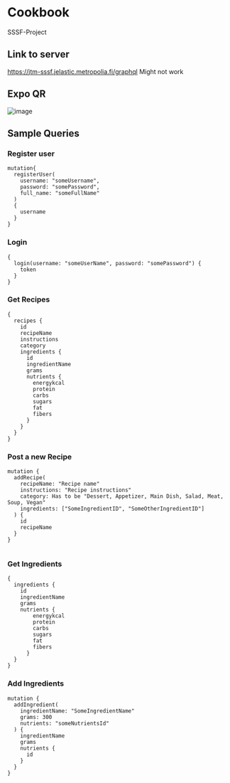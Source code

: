 # Cookbook
SSSF-Project
## Link to server  
https://jtm-sssf.jelastic.metropolia.fi/graphql  Might not work  
## Expo QR  
![image](https://user-images.githubusercontent.com/33052692/116920595-84814d80-ac5b-11eb-94da-68344b5297f2.png)

## Sample Queries
### Register user
```
mutation{
  registerUser(
    username: "someUsername", 
    password: "somePassword",
    full_name: "someFullName"
  )
  {
    username
  }
}
```
### Login
```
{
  login(username: "someUserName", password: "somePassword") {
    token
  }
}
```
### Get Recipes
```
{
  recipes {  
    id  
    recipeName  
    instructions  
    category  
    ingredients {  
      id  
      ingredientName  
      grams  
      nutrients {  
        energykcal  
        protein  
        carbs  
        sugars  
        fat  
        fibers  
      }
    }
  }
}
```
### Post a new Recipe
```
mutation {
  addRecipe(
    recipeName: "Recipe name"
    instructions: "Recipe instructions"
    category: Has to be "Dessert, Appetizer, Main Dish, Salad, Meat, Soup, Vegan"
    ingredients: ["SomeIngredientID", "SomeOtherIngredientID"]
  ) {
    id
    recipeName
  }
}


```
### Get Ingredients
```
{
  ingredients {
    id
    ingredientName
    grams
    nutrients {
        energykcal
        protein
        carbs
        sugars
        fat
        fibers
      }
  }
}
```
### Add Ingredients
```
mutation {
  addIngredient(
    ingredientName: "SomeIngredientName"
    grams: 300
    nutrients: "someNutrientsId"
  ) {
    ingredientName
    grams
    nutrients {
      id
    }
  }
}
```

